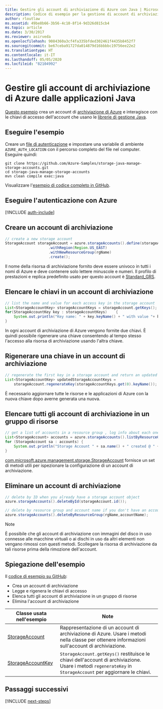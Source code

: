 ```yaml
---
title: Gestire gli account di archiviazione di Azure con Java | Microsoft Docs
description: Codice di esempio per la gestione di account di archiviazione di Azure con Azure SDK per Java
author: rloutlaw
ms.assetid: 49be8b66-3b56-4c10-8f14-9d326d815cb4
ms.topic: article
ms.date: 3/30/2017
ms.reviewer: asirveda
ms.openlocfilehash: 9084360a3cf4fa335bfded302461f4435b8452f7
ms.sourcegitcommit: be67ceba91727da014879d16bbbbc19756ee22e2
ms.translationtype: HT
ms.contentlocale: it-IT
ms.lasthandoff: 05/05/2020
ms.locfileid: "82104992"
---
```

# <a name="manage-azure-storage-accounts-from-your-java-applications"></a>Gestire gli account di archiviazione di Azure dalle applicazioni Java

[Questo esempio](https://github.com/Azure-Samples/storage-java-manage-storage-accounts) crea un account di [archiviazione di Azure](/azure/storage/common/storage-introduction) e interagisce con le chiavi di accesso dell'account che usano le [librerie di gestione Java](https://github.com/Azure/azure-sdk-for-java). 

## <a name="run-the-sample"></a>Eseguire l'esempio

Creare un [file di autenticazione](https://docs.microsoft.com/azure/java/java-sdk-azure-authenticate#mgmt-file) e impostare una variabile di ambiente `AZURE_AUTH_LOCATION` con il percorso completo del file nel computer. Eseguire quindi:

```
git clone https://github.com/Azure-Samples/storage-java-manage-storage-accounts.git
cd storage-java-manage-storage-accounts
mvn clean compile exec:java
```

Visualizzare l'[esempio di codice completo in GitHub](https://github.com/Azure-Samples/storage-java-manage-storage-accounts).

## <a name="authenticate-with-azure"></a>Eseguire l'autenticazione con Azure

[!INCLUDE [auth-include](includes/java-auth-include.md)] 

## <a name="create-a-storage-account"></a>Creare un account di archiviazione

```java
// create a new storage account
StorageAccount storageAccount = azure.storageAccounts().define(storageAccountName)
                    .withRegion(Region.US_EAST)
                    .withNewResourceGroup(rgName)
                    .create();
```

Il nome della risorsa di archiviazione fornito deve essere univoco in tutti i nomi di Azure e deve contenere solo lettere minuscole e numeri. Il profilo di prestazioni e replica predefinito usato per questo account è [Standard_GRS](/azure/storage/common/storage-redundancy-grs).

## <a name="list-keys-in-a-storage-account"></a>Elencare le chiavi in un account di archiviazione
```java
// list the name and value for each access key in the storage account
List<StorageAccountKey> storageAccountKeys = storageAccount.getKeys();
for(StorageAccountKey key : storageAccountKeys)    {
    System.out.println("Key name: " + key.keyName() + " with value "+ key.value());
}
```

In ogni account di archiviazione di Azure vengono fornite due chiavi. È quindi possibile rigenerare una chiave consentendo al tempo stesso l'accesso alla risorsa di archiviazione usando l'altra chiave.

## <a name="regenerate-a-key-in-a-storage-account"></a>Rigenerare una chiave in un account di archiviazione

```java
// regenerate the first key in a storage account and return an updated list of keys 
List<StorageAccountKey> updatedStorageAccountKeys =
    storageAccount.regenerateKey(storageAccountKeys.get(0).keyName());
```

È necessario aggiornare tutte le risorse e le applicazioni di Azure con la nuova chiave dopo averne generata una nuova.

## <a name="list-all-storage-accounts-in-a-resource-group"></a>Elencare tutti gli account di archiviazione in un gruppo di risorse
```java
// get a list of accounts in a resource group , log info about each one
List<StorageAccount> accounts = azure.storageAccounts().listByResourceGroup(rgName);
for (StorageAccount sa : accounts) {
    System.out.println("Storage Account " + sa.name() + " created @ " + sa.creationTime());
}
```

[com.microsoft.azure.management.storage.StorageAccount](/java/api/com.microsoft.azure.management.storage.storageaccount) fornisce un set di metodi utili per ispezionare la configurazione di un account di archiviazione.

## <a name="delete-a-storage-account"></a>Eliminare un account di archiviazione
```java
// delete by ID when you already have a storage account object
azure.storageAccounts().deleteById(storageAccount.id());

// delete by resource group and account name if you don't have an account object
azure.storageAccounts().deleteByResourceGroup(rgName,accountName);
```

> [!NOTE]
> È possibile che gli account di archiviazione con immagini del disco in uso connesse alle macchine virtuali o ai dischi in uso da altri elementi non vengano rimossi con questi metodi. Scollegare la risorsa di archiviazione da tali risorse prima della rimozione dell'account.

## <a name="sample-explanation"></a>Spiegazione dell'esempio

Il [codice di esempio su GitHub](https://github.com/Azure-Samples/storage-java-manage-storage-accounts):

- Crea un account di archiviazione
- Legge e rigenera le chiavi di accesso
- Elenca tutti gli account di archiviazione in un gruppo di risorse
- Elimina l'account di archiviazione 

| Classe usata nell'esempio | Note
|-------|-------|
| [StorageAccount](/java/api/com.microsoft.azure.management.storage.storageaccount)  | Rappresentazione di un account di archiviazione di Azure. Usare i metodi nella classe per ottenere informazioni sull'account di archiviazione.
| [StorageAccountKey](/java/api/com.microsoft.azure.management.storage.storageaccountkey) | `StorageAccount.getKeys()` restituisce le chiavi dell'account di archiviazione. Usare i metodi `regenerateKey` in `StorageAccount` per aggiornare le chiavi.

## <a name="next-steps"></a>Passaggi successivi

[!INCLUDE [next-steps](includes/java-next-steps.md)]